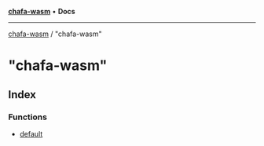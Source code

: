 [**chafa-wasm**](../../README.md) • **Docs**

***

[chafa-wasm](../../README.md) / "chafa-wasm"

# "chafa-wasm"

## Index

### Functions

- [default](functions/default.md)
